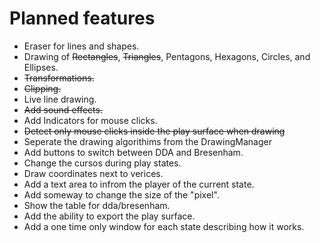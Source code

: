 # Planned features
- Eraser for lines and shapes.
- Drawing of ~~Rectangles~~, ~~Triangles~~, Pentagons, Hexagons, Circles, and Ellipses.
- ~~Transformations.~~
- ~~Clipping.~~
- Live line drawing.
- ~~Add sound effects.~~
- Add Indicators for mouse clicks.
- ~~Detect only mouse clicks inside the play surface when drawing~~
- Seperate the drawing algorithims from the DrawingManager
- Add buttons to switch between DDA and Bresenham.
- Change the cursos during play states.
- Draw coordinates next to verices.
- Add a text area to infrom the player of the current state.
- Add someway to change the size of the "pixel".
- Show the table for dda/bresenham.
- Add the ability to export the play surface.
- Add a one time only window for each state describing how it works.